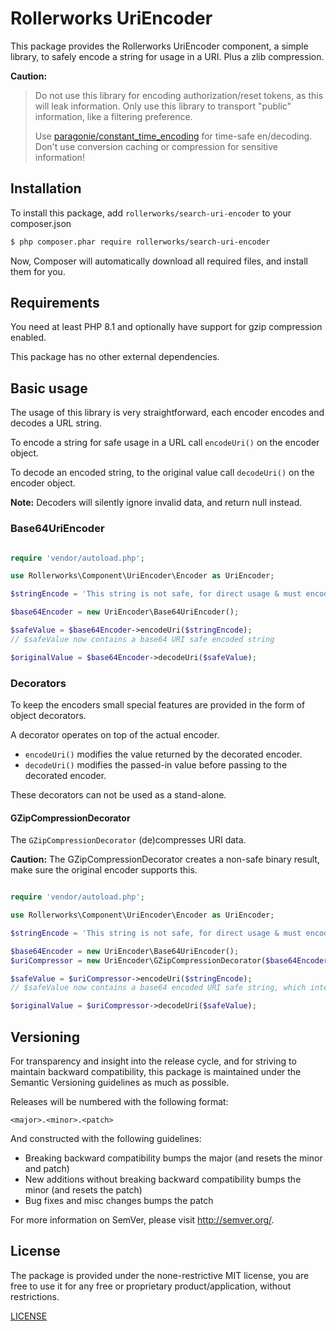 ﻿Rollerworks UriEncoder
======================

This package provides the Rollerworks UriEncoder component, a simple library, 
to safely encode a string for usage in a URI. Plus a zlib compression.

**Caution:**
 
> Do not use this library for encoding authorization/reset tokens, as this will leak information.
> Only use this library to transport "public" information, like a filtering preference.
>
> Use [paragonie/constant_time_encoding](https://github.com/paragonie/constant_time_encoding) 
> for time-safe en/decoding. Don't use conversion caching or compression for sensitive information!

Installation
------------

To install this package, add `rollerworks/search-uri-encoder` to your composer.json

```bash
$ php composer.phar require rollerworks/search-uri-encoder
```

Now, Composer will automatically download all required files, and install them
for you.

Requirements
------------

You need at least PHP 8.1 and optionally have support for gzip compression
enabled.

This package has no other external dependencies.

Basic usage
-----------

The usage of this library is very straightforward, each encoder encodes and decodes
a URL string.

To encode a string for safe usage in a URL call `encodeUri()` on the encoder object.

To decode an encoded string, to the original value call `decodeUri()` on the encoder object.

**Note:** Decoders will silently ignore invalid data, and return null instead.

### Base64UriEncoder

```php

require 'vendor/autoload.php';

use Rollerworks\Component\UriEncoder\Encoder as UriEncoder;

$stringEncode = 'This string is not safe, for direct usage & must encoded';

$base64Encoder = new UriEncoder\Base64UriEncoder();

$safeValue = $base64Encoder->encodeUri($stringEncode);
// $safeValue now contains a base64 URI safe encoded string

$originalValue = $base64Encoder->decodeUri($safeValue);
```

### Decorators

To keep the encoders small special features are provided in the form
of object decorators.

A decorator operates on top of the actual encoder.

* `encodeUri()` modifies the value returned by the decorated encoder.
* `decodeUri()` modifies the passed-in value before passing to the decorated encoder.

These decorators can not be used as a stand-alone.

#### GZipCompressionDecorator

The `GZipCompressionDecorator` (de)compresses URI data.

**Caution:** The GZipCompressionDecorator creates a non-safe binary result,
make sure the original encoder supports this.

```php

require 'vendor/autoload.php';

use Rollerworks\Component\UriEncoder\Encoder as UriEncoder;

$stringEncode = 'This string is not safe, for direct usage & must encoded';

$base64Encoder = new UriEncoder\Base64UriEncoder();
$uriCompressor = new UriEncoder\GZipCompressionDecorator($base64Encoder);

$safeValue = $uriCompressor->encodeUri($stringEncode);
// $safeValue now contains a base64 encoded URI safe string, which internally contains the compressed result.

$originalValue = $uriCompressor->decodeUri($safeValue);
```

Versioning
----------

For transparency and insight into the release cycle, and for striving
to maintain backward compatibility, this package is maintained under
the Semantic Versioning guidelines as much as possible.

Releases will be numbered with the following format:

`<major>.<minor>.<patch>`

And constructed with the following guidelines:

* Breaking backward compatibility bumps the major (and resets the minor and patch)
* New additions without breaking backward compatibility bumps the minor (and resets the patch)
* Bug fixes and misc changes bumps the patch

For more information on SemVer, please visit <http://semver.org/>.

License
-------

The package is provided under the none-restrictive MIT license,
you are free to use it for any free or proprietary product/application,
without restrictions.

[LICENSE](LICENSE)
